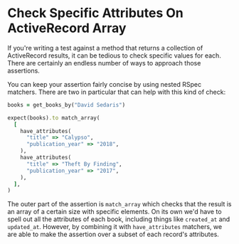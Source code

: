 # Check Specific Attributes On ActiveRecord Array

If you're writing a test against a method that returns a collection of
ActiveRecord results, it can be tedious to check specific values for each.
There are certainly an endless number of ways to approach those assertions.

You can keep your assertion fairly concise by using nested RSpec matchers.
There are two in particular that can help with this kind of check:

```ruby
books = get_books_by("David Sedaris")

expect(books).to match_array(
  [
    have_attributes(
      "title" => "Calypso",
      "publication_year" => "2018",
    ),
    have_attributes(
      "title" => "Theft By Finding",
      "publication_year" => "2017",
    ),
  ],
)
```

The outer part of the assertion is `match_array` which checks that the result
is an array of a certain size with specific elements. On its own we'd have to
spell out all the attributes of each book, including things like `created_at`
and `updated_at`. However, by combining it with `have_attributes` matchers, we
are able to make the assertion over a subset of each record's attributes.
